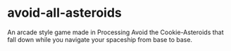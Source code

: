 # avoid-all-asteroids
An arcade style game made in Processing
Avoid the Cookie-Asteroids that fall down while you navigate your spaceship from base to base.
